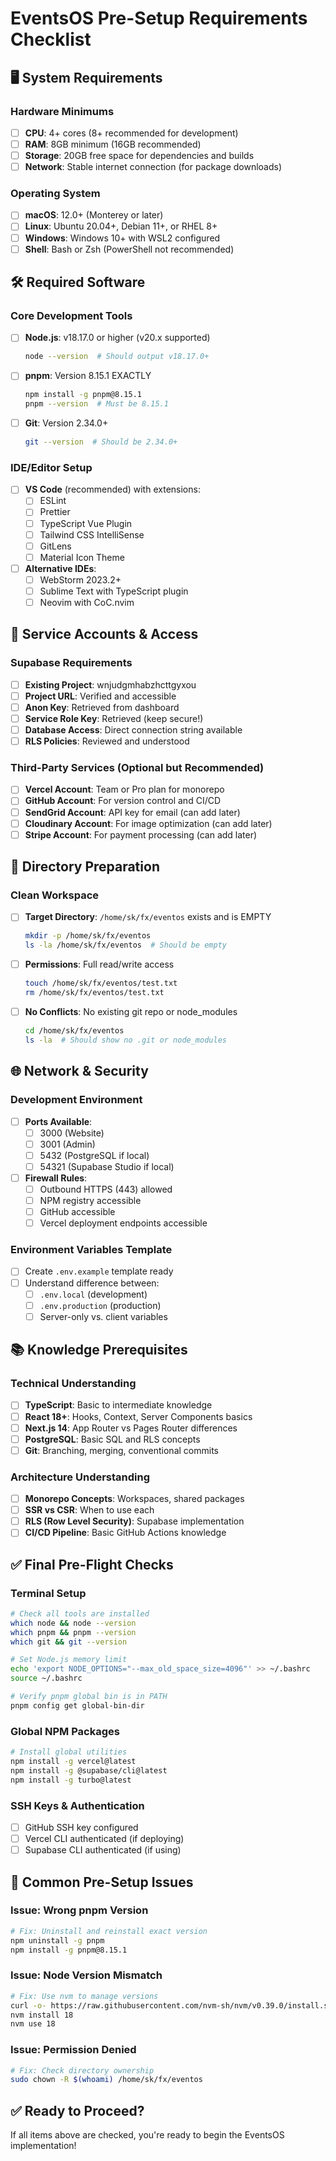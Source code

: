 # EventsOS Pre-Setup Requirements Checklist

## 🖥️ System Requirements

### Hardware Minimums
- [ ] **CPU**: 4+ cores (8+ recommended for development)
- [ ] **RAM**: 8GB minimum (16GB recommended)
- [ ] **Storage**: 20GB free space for dependencies and builds
- [ ] **Network**: Stable internet connection (for package downloads)

### Operating System
- [ ] **macOS**: 12.0+ (Monterey or later)
- [ ] **Linux**: Ubuntu 20.04+, Debian 11+, or RHEL 8+
- [ ] **Windows**: Windows 10+ with WSL2 configured
- [ ] **Shell**: Bash or Zsh (PowerShell not recommended)

## 🛠️ Required Software

### Core Development Tools
- [ ] **Node.js**: v18.17.0 or higher (v20.x supported)
  ```bash
  node --version  # Should output v18.17.0+
  ```

- [ ] **pnpm**: Version 8.15.1 EXACTLY
  ```bash
  npm install -g pnpm@8.15.1
  pnpm --version  # Must be 8.15.1
  ```

- [ ] **Git**: Version 2.34.0+
  ```bash
  git --version  # Should be 2.34.0+
  ```

### IDE/Editor Setup
- [ ] **VS Code** (recommended) with extensions:
  - [ ] ESLint
  - [ ] Prettier
  - [ ] TypeScript Vue Plugin
  - [ ] Tailwind CSS IntelliSense
  - [ ] GitLens
  - [ ] Material Icon Theme

- [ ] **Alternative IDEs**:
  - [ ] WebStorm 2023.2+
  - [ ] Sublime Text with TypeScript plugin
  - [ ] Neovim with CoC.nvim

## 🔑 Service Accounts & Access

### Supabase Requirements
- [ ] **Existing Project**: wnjudgmhabzhcttgyxou
- [ ] **Project URL**: Verified and accessible
- [ ] **Anon Key**: Retrieved from dashboard
- [ ] **Service Role Key**: Retrieved (keep secure!)
- [ ] **Database Access**: Direct connection string available
- [ ] **RLS Policies**: Reviewed and understood

### Third-Party Services (Optional but Recommended)
- [ ] **Vercel Account**: Team or Pro plan for monorepo
- [ ] **GitHub Account**: For version control and CI/CD
- [ ] **SendGrid Account**: API key for email (can add later)
- [ ] **Cloudinary Account**: For image optimization (can add later)
- [ ] **Stripe Account**: For payment processing (can add later)

## 📁 Directory Preparation

### Clean Workspace
- [ ] **Target Directory**: `/home/sk/fx/eventos` exists and is EMPTY
  ```bash
  mkdir -p /home/sk/fx/eventos
  ls -la /home/sk/fx/eventos  # Should be empty
  ```

- [ ] **Permissions**: Full read/write access
  ```bash
  touch /home/sk/fx/eventos/test.txt
  rm /home/sk/fx/eventos/test.txt
  ```

- [ ] **No Conflicts**: No existing git repo or node_modules
  ```bash
  cd /home/sk/fx/eventos
  ls -la  # Should show no .git or node_modules
  ```

## 🌐 Network & Security

### Development Environment
- [ ] **Ports Available**:
  - [ ] 3000 (Website)
  - [ ] 3001 (Admin)
  - [ ] 5432 (PostgreSQL if local)
  - [ ] 54321 (Supabase Studio if local)

- [ ] **Firewall Rules**:
  - [ ] Outbound HTTPS (443) allowed
  - [ ] NPM registry accessible
  - [ ] GitHub accessible
  - [ ] Vercel deployment endpoints accessible

### Environment Variables Template
- [ ] Create `.env.example` template ready
- [ ] Understand difference between:
  - [ ] `.env.local` (development)
  - [ ] `.env.production` (production)
  - [ ] Server-only vs. client variables

## 📚 Knowledge Prerequisites

### Technical Understanding
- [ ] **TypeScript**: Basic to intermediate knowledge
- [ ] **React 18+**: Hooks, Context, Server Components basics
- [ ] **Next.js 14**: App Router vs Pages Router differences
- [ ] **PostgreSQL**: Basic SQL and RLS concepts
- [ ] **Git**: Branching, merging, conventional commits

### Architecture Understanding
- [ ] **Monorepo Concepts**: Workspaces, shared packages
- [ ] **SSR vs CSR**: When to use each
- [ ] **RLS (Row Level Security)**: Supabase implementation
- [ ] **CI/CD Pipeline**: Basic GitHub Actions knowledge

## ✅ Final Pre-Flight Checks

### Terminal Setup
```bash
# Check all tools are installed
which node && node --version
which pnpm && pnpm --version
which git && git --version

# Set Node.js memory limit
echo 'export NODE_OPTIONS="--max_old_space_size=4096"' >> ~/.bashrc
source ~/.bashrc

# Verify pnpm global bin is in PATH
pnpm config get global-bin-dir
```

### Global NPM Packages
```bash
# Install global utilities
npm install -g vercel@latest
npm install -g @supabase/cli@latest
npm install -g turbo@latest
```

### SSH Keys & Authentication
- [ ] GitHub SSH key configured
- [ ] Vercel CLI authenticated (if deploying)
- [ ] Supabase CLI authenticated (if using)

## 🚨 Common Pre-Setup Issues

### Issue: Wrong pnpm Version
```bash
# Fix: Uninstall and reinstall exact version
npm uninstall -g pnpm
npm install -g pnpm@8.15.1
```

### Issue: Node Version Mismatch
```bash
# Fix: Use nvm to manage versions
curl -o- https://raw.githubusercontent.com/nvm-sh/nvm/v0.39.0/install.sh | bash
nvm install 18
nvm use 18
```

### Issue: Permission Denied
```bash
# Fix: Check directory ownership
sudo chown -R $(whoami) /home/sk/fx/eventos
```

## ✅ Ready to Proceed?

If all items above are checked, you're ready to begin the EventsOS implementation!